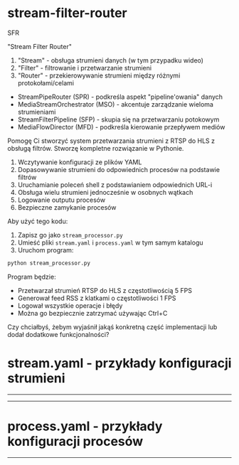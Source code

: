 # stream-filter-router
SFR


"Stream Filter Router"

1. "Stream" - obsługa strumieni danych (w tym przypadku wideo)
2. "Filter" - filtrowanie i przetwarzanie strumieni
3. "Router" - przekierowywanie strumieni między różnymi protokołami/celami


- StreamPipeRouter (SPR) - podkreśla aspekt "pipeline'owania" danych
- MediaStreamOrchestrator (MSO) - akcentuje zarządzanie wieloma strumieniami
- StreamFilterPipeline (SFP) - skupia się na przetwarzaniu potokowym
- MediaFlowDirector (MFD) - podkreśla kierowanie przepływem mediów




Pomogę Ci stworzyć system przetwarzania strumieni z RTSP do HLS z obsługą filtrów. Stworzę kompletne rozwiązanie w Pythonie.




1. Wczytywanie konfiguracji ze plików YAML
2. Dopasowywanie strumieni do odpowiednich procesów na podstawie filtrów
3. Uruchamianie poleceń shell z podstawianiem odpowiednich URL-i
4. Obsługa wielu strumieni jednocześnie w osobnych wątkach
5. Logowanie outputu procesów
6. Bezpieczne zamykanie procesów

Aby użyć tego kodu:

1. Zapisz go jako `stream_processor.py`
2. Umieść pliki `stream.yaml` i `process.yaml` w tym samym katalogu
3. Uruchom program:
```bash
python stream_processor.py
```

Program będzie:
- Przetwarzał strumień RTSP do HLS z częstotliwością 5 FPS
- Generował feed RSS z klatkami o częstotliwości 1 FPS
- Logował wszystkie operacje i błędy
- Można go bezpiecznie zatrzymać używając Ctrl+C

Czy chciałbyś, żebym wyjaśnił jakąś konkretną część implementacji lub dodał dodatkowe funkcjonalności?



# stream.yaml - przykłady konfiguracji strumieni
---
---
# process.yaml - przykłady konfiguracji procesów
---
